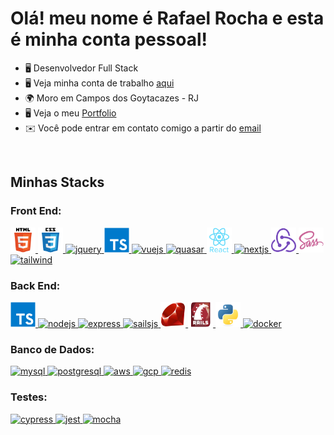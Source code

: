 # Olá! meu nome é Rafael Rocha e esta é minha conta pessoal!

- 🖥️ Desenvolvedor Full Stack
- 🖥️ Veja minha conta de trabalho [aqui](https://github.com/URafaelRocha)
- 🌍 Moro em Campos dos Goytacazes - RJ
- 🖥️ Veja o meu [Portfolio](https://rrocha.tech)
- ✉️ Você pode entrar em contato comigo a partir do [email](mailto:1rafaelrocha2@gmail.com)

<br />

## Minhas Stacks

<div align="left">
  <h3>Front End:</h3>

  <a href="https://www.w3.org/html/" target="_blank" rel="noreferrer">
    <img
      src="https://raw.githubusercontent.com/devicons/devicon/master/icons/html5/html5-original-wordmark.svg"
      alt="html5"
      width="40"
      height="40"
    />
  </a>
  <a href="https://www.w3schools.com/css/" target="_blank" rel="noreferrer">
    <img
      src="https://raw.githubusercontent.com/devicons/devicon/master/icons/css3/css3-original-wordmark.svg"
      alt="css3"
      width="40"
      height="40"
    />
  </a>
  <a href="https://jquery.com" target="_blank" rel="noreferrer">
    <img
      src="https://www.vectorlogo.zone/logos/jquery/jquery-icon.svg"
      alt="jquery"
      width="40"
      height="40"
    />
  </a>
  <a href="https://www.typescriptlang.org/" target="_blank" rel="noreferrer">
    <img
      src="https://raw.githubusercontent.com/devicons/devicon/master/icons/typescript/typescript-original.svg"
      alt="typescript"
      width="40"
      height="40"
    />
  </a>
  <a href="https://vuejs.org/" target="_blank" rel="noreferrer">
    <img
      src="https://img.icons8.com/color/512/vue-js.png"
      alt="vuejs"
      width="40"
      height="40"
    />
  </a>
  <a href="https://quasar.dev/" target="_blank" rel="noreferrer">
    <img
      src="https://cdn.quasar.dev/logo/svg/quasar-logo.svg"
      alt="quasar"
      width="40"
      height="40"
    />
  </a>
  <a href="https://reactjs.org/" target="_blank" rel="noreferrer">
    <img
      src="https://raw.githubusercontent.com/devicons/devicon/master/icons/react/react-original-wordmark.svg"
      alt="react"
      width="40"
      height="40"
    />
  </a>
  <a href="https://nextjs.org/" target="_blank" rel="noreferrer">
    <img
      src="https://user-images.githubusercontent.com/99758843/184502135-2c372c7d-97ca-4e19-97e1-f0a1f52eaa60.png"
      alt="nextjs"
      width="40"
      height="40"
    />
  </a>
  <a href="https://redux.js.org" target="_blank" rel="noreferrer">
    <img
      src="https://raw.githubusercontent.com/devicons/devicon/master/icons/redux/redux-original.svg"
      alt="redux"
      width="40"
      height="40"
    />
  </a>
  <a href="https://sass-lang.com" target="_blank" rel="noreferrer">
    <img
      src="https://raw.githubusercontent.com/devicons/devicon/master/icons/sass/sass-original.svg"
      alt="sass"
      width="40"
      height="40"
    />
  </a>
  <a href="https://tailwindcss.com/" target="_blank" rel="noreferrer">
    <img
      src="https://www.vectorlogo.zone/logos/tailwindcss/tailwindcss-icon.svg"
      alt="tailwind"
      width="40"
      height="40"
    />
  </a>

  <br />

  <h3>Back End:</h3>

  <a href="https://www.typescriptlang.org/" target="_blank" rel="noreferrer">
    <img
      src="https://raw.githubusercontent.com/devicons/devicon/master/icons/typescript/typescript-original.svg"
      alt="typescript"
      width="40"
      height="40"
    />
  </a>
  <a href="https://nodejs.org" target="_blank" rel="noreferrer">
    <img
      src="https://github.com/URafaelRocha/URafaelRocha/assets/123375924/b099ed1a-74a3-4252-8b0b-aae45141bc13"
      alt="nodejs"
      width="40"
      height="40"
    />
  </a>
  <a href="https://expressjs.com" target="_blank" rel="noreferrer">
    <img
      src="https://github.com/URafaelRocha/URafaelRocha/assets/123375924/46f2e9c0-2a2b-42fb-a5f5-8075e746e42a"
      alt="express"
      width="40"
      height="40"
    />
  </a>
  <a href="https://sailsjs.com" target="_blank" rel="noreferrer">
    <img
      src="https://github.com/URafaelRocha/URafaelRocha/assets/123375924/146f15a8-1135-4683-a016-4bc24c007dd2"
      alt="sailsjs"
      width="40"
      height="40"
    />
  </a>
  <a href="https://www.ruby-lang.org/en/" target="_blank" rel="noreferrer">
    <img
      src="https://raw.githubusercontent.com/devicons/devicon/master/icons/ruby/ruby-original.svg"
      alt="ruby"
      width="40"
      height="40"
    />
  </a>
  <a href="https://rubyonrails.org" target="_blank" rel="noreferrer">
    <img
      src="https://raw.githubusercontent.com/devicons/devicon/master/icons/rails/rails-original-wordmark.svg"
      alt="rails"
      width="40"
      height="40"
    />
  </a>
  <a href="https://www.python.org" target="_blank" rel="noreferrer">
    <img
      src="https://raw.githubusercontent.com/devicons/devicon/master/icons/python/python-original.svg"
      alt="python"
      width="40"
      height="40"
    />
  </a>
  <a href="https://www.docker.com/" target="_blank" rel="noreferrer">
    <img
      src="https://github.com/URafaelRocha/URafaelRocha/assets/123375924/0a1c460b-0795-455a-884c-a2a772ea232c"
      alt="docker"
      width="40"
      height="40"
    />
  </a>

  <br />

  <h3>Banco de Dados:</h3>

  <a href="https://www.mysql.com/" target="_blank" rel="noreferrer">
    <img
      src="https://github.com/URafaelRocha/URafaelRocha/assets/123375924/b3e2960f-9f1c-4ca9-923c-286a41a5b564"
      alt="mysql"
      width="40"
      height="40"
    />
  </a>
  <a href="https://www.postgresql.org" target="_blank" rel="noreferrer">
    <img
      src="https://github.com/URafaelRocha/URafaelRocha/assets/123375924/a1de400a-439c-4d10-b667-c48240f2c4b2"
      alt="postgresql"
      width="40"
      height="40"
    />
  </a>
  <a href="https://aws.amazon.com" target="_blank" rel="noreferrer">
    <img
      src="https://github.com/URafaelRocha/URafaelRocha/assets/123375924/a311b73e-14c3-4c8f-b3c5-5b233279283f"
      alt="aws"
      width="55"
      height="40"
    />
  </a>
  <a href="https://cloud.google.com" target="_blank" rel="noreferrer">
    <img
      src="https://www.vectorlogo.zone/logos/google_cloud/google_cloud-icon.svg"
      alt="gcp"
      width="40"
      height="40"
    />
  </a>
  <a href="https://redis.io" target="_blank" rel="noreferrer">
    <img
      src="https://github.com/URafaelRocha/URafaelRocha/assets/123375924/2187e9da-fbb2-440a-8a7b-364a84fea934"
      alt="redis"
      width="40"
      height="40"
    />
  </a>

  <br />

  <h3>Testes:</h3>

  <a href="https://www.cypress.io" target="_blank" rel="noreferrer">
    <img
      src="https://github.com/URafaelRocha/URafaelRocha/assets/123375924/6e1efb44-6ed2-4681-8d53-1fed794d14ba"
      alt="cypress"
      width="40"
      height="40"
    />
  </a>
  <a href="https://jestjs.io" target="_blank" rel="noreferrer">
    <img
      src="https://www.vectorlogo.zone/logos/jestjsio/jestjsio-icon.svg"
      alt="jest"
      width="40"
      height="40"
    />
  </a>
  <a href="https://mochajs.org" target="_blank" rel="noreferrer">
    <img
      src="https://www.vectorlogo.zone/logos/mochajs/mochajs-icon.svg"
      alt="mocha"
      width="40"
      height="40"
    />
  </a>
</div>

<br />

<!-- ## Status do GitHub

<br />

![](./profile-3d-contrib/profile-night-rainbow.svg)

<br />

<div align="center">
	<a href="https://github.com/RafaelRRhocha">
		<img src="https://activity-graph.herokuapp.com/graph?username=RafaelRRhocha&bg_color=181824&color=ffffff&line=facc15&point=ffffff&area_color=181824&area=true&hide_border=true&custom_title=GitHub%20Commits%20Graph" alt="GitHub Commits Graph" />
	</a>
</div> -->
